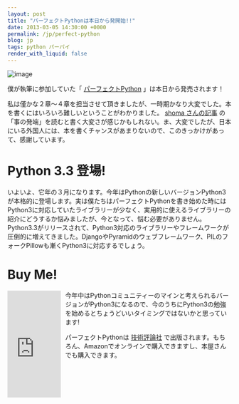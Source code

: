 ```yaml
---
layout: post
title: "パーフェクトPythonは本日から発開始!!"
date: 2013-03-05 14:30:00 +0000
permalink: /jp/perfect-python
blog: jp
tags: python パーパイ
render_with_liquid: false
---
```


![image](https://storage.googleapis.com/static.ianlewis.org/prod/img/698/2013-02-27_23.08.01_medium.jpg)

僕が執筆に参加していた「 [パーフェクトPython](http://gihyo.jp/book/2013/978-4-7741-5539-5)
」は本日から発売されます！

私は僅かな２章～４章を担当させて頂きましたが、一時期かなり大変でした。本を書くにはいろいろ難しいということがわかりました。 [shoma
さんの記事](http://blog.shomah4a.net/2013/03/04/perfect_python.html)
の「事の発端」を読むと書く大変さが感じかもしれない。ま、大変でしたが、日本にいる外国人には、本を書くチャンスがあまりないので、このきっかけがあって、感謝しています。

# Python 3.3 登場\!

いよいよ、它年の３月になります。今年はPythonの新しいバージョンPython3が本格的に登場します。実は僕たちはパーフェクトPythonを書き始めた時にはPython3に対応していたライブラリーが少なく、実用的に使えるライブラリーの紹介にどうするか悩みましたが、今となって、悩む必要がありません。
Python3.3がリリースされて、Python3対応のライブラリーやフレームワークが圧倒的に増えてきました。DjangoやPyramidのウェブフレームワーク、PILのフォークPillowも漸くPython3に対応するでしょう。

# Buy Me\!

<div style="float:left;padding-right:10px;"><iframe src="http://rcm-jp.amazon.co.jp/e/cm?lt1=_blank&bc1=000000&IS2=1&nou=1&bg1=FFFFFF&fc1=000000&lc1=0000FF&t=ianmlewis-22&o=9&p=8&l=as1&m=amazon&f=ifr&ref=qf_sp_asin_til&asins=477415539X" style="width:120px;height:240px;" scrolling="no" marginwidth="0" marginheight="0" frameborder="0"></iframe></div>

今年中はPythonコミュニティーのマインと考えられるバージョンがPython3になるので、今のうちにPython3の勉強を始めるとちょうどいいタイミングではないかと思っています\!

パーフェクトPythonは [技術評論社](http://www.gihyo.jp)
で出版されます。もちろん、Amazonでオンラインで購入できますし、本屋さんでも購入できます。
